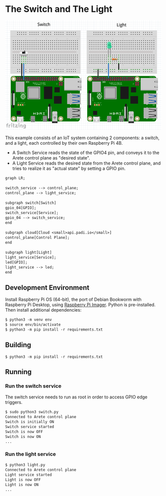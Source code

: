# The Switch and The Light

![PCB's](readme_intro.png)

This example consists of an IoT system containing 2 components: a switch, and a light, each controlled by their own
Raspberry Pi 4B.

* A Switch Service reads the state of the GPIO4 pin, and conveys it to the Arete control plane as "desired state".
* A Light Service reads the desired state from the Arete control plane, and tries to realize it as "actual state"
  by setting a GPIO pin.

```mermaid
graph LR;

switch_service --> control_plane;
control_plane --> light_service;

subgraph switch[Switch]
gpio_04[GPIO];
switch_service[Service];
gpio_04 --> switch_service;
end

subgraph cloud[Cloud <small>api.padi.io</small>]
control_plane[Control Plane];
end

subgraph light[Light]
light_service[Service];
led[GPIO];
light_service --> led;
end
```

## Development Environment

Install Raspberry Pi OS (64-bit), the port of Debian Bookworm with Raspberry Pi Desktop, using
[Raspberry Pi Imager](https://www.raspberrypi.com/software/). Python is pre-installed. Then install additional dependencies:

```shell
$ python3 -m venv env
$ source env/bin/activate
$ python3 -m pip install -r requirements.txt
```

## Building

```shell
$ python3 -m pip install -r requirements.txt
```

## Running

### Run the switch service

The switch service needs to run as root in order to access GPIO edge triggers.

```shell
$ sudo python3 switch.py 
Connected to Arete control plane
Switch is initially ON
Switch service started
Switch is now OFF
Switch is now ON
...
```

### Run the light service

```shell
$ python3 light.py 
Connected to Arete control plane
Light service started
Light is now OFF
Light is now ON
...
```
